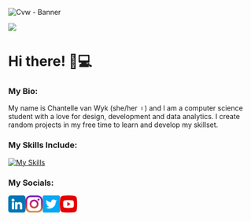 ![Cvw - Banner](https://user-images.githubusercontent.com/62099203/232343901-cfdfd87e-bb8c-4336-98f4-b2986f6a3fa2.png)

![](https://komarev.com/ghpvc/?username=chrisane&color=orange)
# Hi there! :wave::computer:
### My Bio:
My name is Chantelle van Wyk (she/her :female_sign:) and I am a computer science student with a love for design, development and data analytics. I create random projects in my free time to learn and develop my skillset.

### My Skills Include:
[![My Skills](https://skills.thijs.gg/icons?i=dart,flutter,java,mysql,python,html,css,react,figma)](https://skills.thijs.gg)

### My Socials:
<a href="https://www.linkedin.com/in/chantelle-c-van-wyk-7989bb33/"><img align="left" src="https://raw.githubusercontent.com/chrisane/chrisane/main/images/linkedin.png" alt="icon | LinkedIn" width="35px"/></a>

<a href="https://www.instagram.com/i_am_chantey"><img align="left" src="https://raw.githubusercontent.com/chrisane/chrisane/main/images/instagram.png" alt="icon | Instagram" width="35px"/></a>

<a href="https://www.twitter.com/MsChantellevW"><img align="left" src="https://raw.githubusercontent.com/chrisane/chrisane/main/images/twitter.png" alt="icon | Twitter" width="35px"/></a>

<a href="https://www.youtube.com/channel/UCgAx-YH8pExgGXz2oNVziVg"><img align="left" src="https://raw.githubusercontent.com/chrisane/chrisane/main/images/youtube.png" alt="icon | YouTube" width="35px"/></a>
